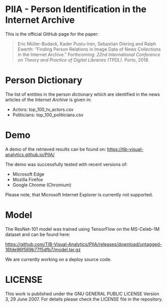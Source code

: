 # PIIA - Person Identification in the Internet Archive
This is the official GitHub page for the paper:

> Eric Müller-Budack, Kader Pustu-Iren, Sebastian Diering and Ralph Ewerth: "Finding Person Relations in Image Data of News Collections in the Internet Archive." Forthcoming: *22nd International Conference on Theory and Practice of Digital Libraries (TPDL).* Porto, 2018.

# Person Dictionary

The list of entities in the person dictionary which are identified in the news articles of the *Internet Archive* is given in:
* Actors: top_100_tv_actors.csv
* Politicians: top_100_politicians.csv

# Demo

A demo of the retrieved results can be found on:
https://tib-visual-analytics.github.io/PIIA/

The demo was successfully tested with recent versions of:
* Microsoft Edge
* Mozilla Firefox
* Google Chrome (Chromium)

Please note, that Microsoft Internet Explorer is currently not supported.

# Model

The ResNet-101 model was trained using TensorFlow on the MS-Celeb-1M dataset and can be found here:

https://github.com/TIB-Visual-Analytics/PIIA/releases/download/untagged-16fde96f569b77f5dfb7/model.tar.gz

We are currently working on a deploy source code.

# LICENSE

This work is published under the GNU GENERAL PUBLIC LICENSE Version 3, 29 June 2007. For details please check the LICENSE file in the repository.
